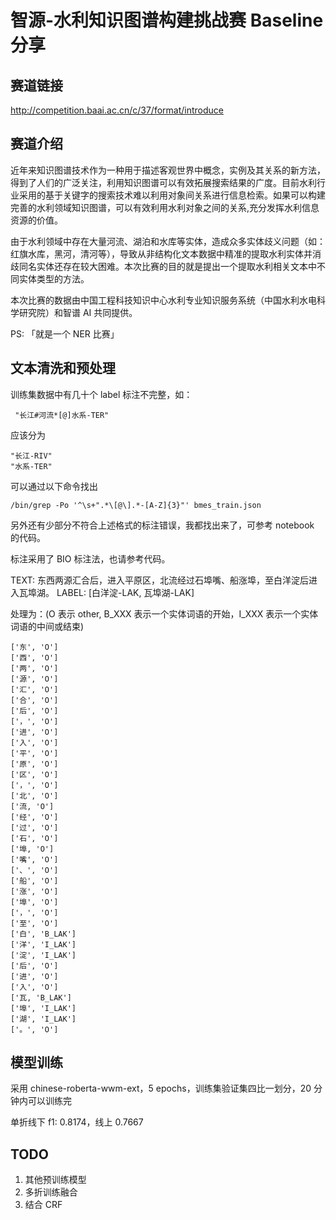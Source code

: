 # 智源-水利知识图谱构建挑战赛 Baseline 分享

## 赛道链接

http://competition.baai.ac.cn/c/37/format/introduce

## 赛道介绍

近年来知识图谱技术作为一种用于描述客观世界中概念，实例及其关系的新方法，得到了人们的广泛关注，利用知识图谱可以有效拓展搜索结果的广度。目前水利行业采用的基于关键字的搜索技术难以利用对象间关系进行信息检索。如果可以构建完善的水利领域知识图谱，可以有效利用水利对象之间的关系,充分发挥水利信息资源的价值。

由于水利领域中存在大量河流、湖泊和水库等实体，造成众多实体歧义问题（如：红旗水库，黑河，清河等），导致从非结构化文本数据中精准的提取水利实体并消歧同名实体还存在较大困难。本次比赛的目的就是提出一个提取水利相关文本中不同实体类型的方法。

本次比赛的数据由中国工程科技知识中心水利专业知识服务系统（中国水利水电科学研究院）和智谱 AI 共同提供。

PS: 「就是一个 NER 比赛」

## 文本清洗和预处理

训练集数据中有几十个 label 标注不完整，如：

```
 "长江#河流*[@]水系-TER"
```

应该分为

```
"长江-RIV"
"水系-TER"
```

可以通过以下命令找出 

```
/bin/grep -Po '^\s+".*\[@\].*-[A-Z]{3}"' bmes_train.json
```

另外还有少部分不符合上述格式的标注错误，我都找出来了，可参考 notebook 的代码。

标注采用了 BIO 标注法，也请参考代码。

TEXT: 东西两源汇合后，进入平原区，北流经过石埠嘴、船涨埠，至白洋淀后进入瓦埠湖。
LABEL: [白洋淀-LAK, 瓦埠湖-LAK]

处理为：(O 表示 other, B_XXX 表示一个实体词语的开始，I_XXX 表示一个实体词语的中间或结束)

```
['东', 'O']
['西', 'O']
['两', 'O']
['源', 'O']
['汇', 'O']
['合', 'O']
['后', 'O']
['，', 'O']
['进', 'O']
['入', 'O']
['平', 'O']
['原', 'O']
['区', 'O']
['，', 'O']
['北', 'O']
['流, 'O']
['经', 'O']
['过', 'O']
['石', 'O']
['埠, 'O']
['嘴', 'O']
['、', 'O']
['船', 'O']
['涨', 'O']
['埠', 'O']
['，', 'O']
['至', 'O']
['白', 'B_LAK']
['洋', 'I_LAK']
['淀', 'I_LAK']
['后', 'O']
['进', 'O']
['入', 'O']
['瓦, 'B_LAK']
['埠', 'I_LAK']
['湖', 'I_LAK']
['。', 'O']
```

## 模型训练

采用 chinese-roberta-wwm-ext，5 epochs，训练集验证集四比一划分，20 分钟内可以训练完

单折线下 f1: 0.8174，线上 0.7667

## TODO

1. 其他预训练模型
2. 多折训练融合
3. 结合 CRF
